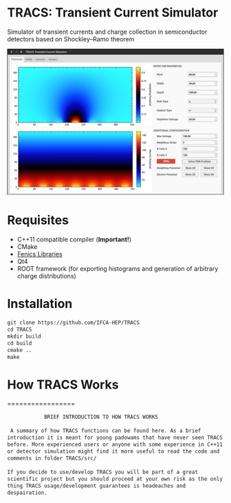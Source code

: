 TRACS: Transient Current Simulator
===================================

Simulator of transient currents and charge collection in semiconductor detectors based on Shockley–Ramo theorem

![Screenshot of ](/docs/images/tracs_potentials_screenshot.png?raw=true)


# Requisites

  - C++11 compatible compiler (**Important!**)
  - CMake
  - [Fenics Libraries](http://fenicsproject.org/download/)
  - Qt4
  - ROOT framework (for exporting histograms and generation of arbitrary charge distributions)

# Installation

    git clone https://github.com/IFCA-HEP/TRACS
    cd TRACS
    mkdir build
    cd build
    cmake ..
    make
# How TRACS Works
=================

                BRIEF INTRODUCTION TO HOW TRACS WORKS                  

     A summary of how TRACS functions can be found here. As a brief introduction it is meant for young padowams that have never seen TRACS before. More experienced users or anyone with some experience in C++11 or detector simulation might find it more useful to read the code and comments in folder TRACS/src/                                
                                                                       
    If you decide to use/develop TRACS you will be part of a great scientific project but you should proceed at your own risk as the only thing TRACS usage/development guarantees is headeaches and despairation.                                                         
